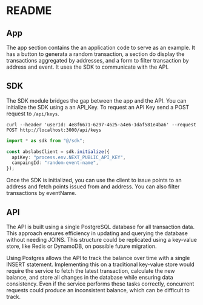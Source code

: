 # README

## App

The app section contains the an application code to serve as an example. It has a button to generata a random transaction, a section do display the transactions aggregated by addresses, and a form to filter transaction by address and event. It uses the SDK to communicate with the API.

## SDK

The SDK module bridges the gap between the app and the API. You can initialize the SDK using a an API_Key. To request an API Key send a POST request to `/api/keys`.

```curl --header 'userId: 4e8f6671-6297-4625-a4e6-1daf581e4ba6' --request POST http://localhost:3000/api/keys```

```ts
import * as sdk from "@/sdk";

const abslabsClient = sdk.initialize({
  apiKey: "process.env.NEXT_PUBLIC_API_KEY",
  campaingId: "random-event-name",
});
```

Once the SDK is initialized, you can use the client to issue points to an address and fetch points issued from and address. You can also filter transactions by eventName.


## API

The API is built using a single PostgreSQL database for all transaction data. This approach ensures efficiency in updating and querying the database without needing JOINS. This structure could be replicated using a key-value store, like Redis or DynamoDB, on possible future migration. 

Using Postgres allows the API to track the balance over time with a single INSERT statement.  Implementing this on a traditional key-value store would require the service to fetch the latest transaction, calculate the new balance, and store all changes in the database while ensuring data consistency. Even if the service performs these tasks correctly, concurrent requests could produce an inconsistent balance, which can be difficult to track.